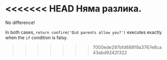 <<<<<<< HEAD
Няма разлика.
=======
No difference!

In both cases, `return confirm('Did parents allow you?')` executes exactly when the `if` condition is falsy.
>>>>>>> 7000ede297bfd688f9a3767e8ca43abd9242f322
